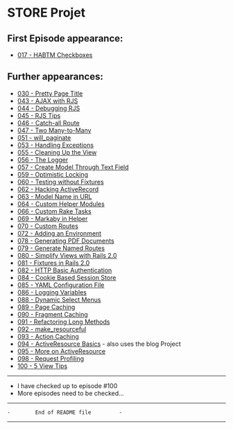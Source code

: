 # STORE Projet

## First Episode appearance:

* [017 - HABTM Checkboxes][ep017]

## Further appearances:

* [030 - Pretty Page Title][ep030]
* [043 - AJAX with RJS][ep043]
* [044 - Debugging RJS][ep044]
* [045 - RJS Tips][ep045]
* [046 - Catch-all Route][ep046]
* [047 - Two Many-to-Many][ep047]
* [051 - will\_paginate][ep051]
* [053 - Handling Exceptions][ep053]
* [055 - Cleaning Up the View][ep055]
* [056 - The Logger][ep056]
* [057 - Create Model Through Text Field][ep057]
* [059 - Optimistic Locking][ep059]
* [060 - Testing without Fixtures][ep060]
* [062 - Hacking ActiveRecord][ep062]
* [063 - Model Name in URL][ep063]
* [064 - Custom Helper Modules][ep064]
* [066 - Custom Rake Tasks][ep066]
* [069 - Markaby in Helper][ep069]
* [070 - Custom Routes][ep070]
* [072 - Adding an Environment][ep072]
* [078 - Generating PDF Documents][ep078]
* [079 - Generate Named Routes][ep079]
* [080 - Simplify Views with Rails 2.0][ep080]
* [081 - Fixtures in Rails 2.0][ep081]
* [082 - HTTP Basic Authentication][ep082]
* [084 - Cookie Based Session Store][ep084]
* [085 - YAML Configuration File][ep085]
* [086 - Logging Variables][ep086]
* [088 - Dynamic Select Menus][ep088]
* [089 - Page Caching][ep089]
* [090 - Fragment Caching][ep090]
* [091 - Refactoring Long Methods][ep091]
* [092 - make\_resourceful][ep092]
* [093 - Action Caching][ep093]
* [094 - ActiveResource Basics][ep094] - also uses the blog Project
* [095 - More on ActiveResource][ep095]
* [098 - Request Profiling][ep098]
* [100 - 5 View Tips][ep100]

---

* I have checked up to episode #100
* More episodes need to be checked...

---

    -        End of README file         -

---

[ep017]: http://railscasts.com/episodes/17-habtm-checkboxes "HABTM Checkboxes"
[ep030]: http://railscasts.com/episodes/30-pretty-page-title "Pretty Page Title"
[ep043]: http://railscasts.com/episodes/43-ajax-with-rjs "AJAX with RJS"
[ep044]: http://railscasts.com/episodes/44-debugging-rjs "Debugging RJS"
[ep045]: http://railscasts.com/episodes/45-rjs-tips "RJS Tips"
[ep046]: http://railscasts.com/episodes/46-catch-all-route "Catch-all Route"
[ep047]: http://railscasts.com/episodes/47-two-many-to-many "Two Many-to-Many"
[ep051]: http://railscasts.com/episodes/51-will-paginate "will_paginate"
[ep053]: http://railscasts.com/episodes/53-handling-exceptions "Handling Exceptions"
[ep055]: http://railscasts.com/episodes/55-cleaning-up-the-view "Cleaning Up the View"
[ep056]: http://railscasts.com/episodes/56-the-logger "The Logger"
[ep057]: http://railscasts.com/episodes/57-create-model-through-text-field "Create Model Through Text Field"
[ep059]: http://railscasts.com/episodes/59-optimistic-locking "Optimistic Locking"
[ep060]: http://railscasts.com/episodes/60-testing-without-fixtures "Testing without Fixtures"
[ep062]: http://railscasts.com/episodes/62-hacking-activerecord "Hacking ActiveRecord"
[ep063]: http://railscasts.com/episodes/63-model-name-in-url "Model Name in URL"
[ep064]: http://railscasts.com/episodes/64-custom-helper-modules "Custom Helper Modules"
[ep066]: http://railscasts.com/episodes/66-custom-rake-tasks "Custom Rake Tasks"
[ep069]: http://railscasts.com/episodes/69-markaby-in-helper "Markaby in Helper"
[ep070]: http://railscasts.com/episodes/70-custom-routes "Custom Routes"
[ep072]: http://railscasts.com/episodes/72-adding-an-environment "Adding an Environment"
[ep078]: http://railscasts.com/episodes/78-generating-pdf-documents "Generating PDF Documents"
[ep079]: http://railscasts.com/episodes/79-generate-named-routes "Generate Named Routes"
[ep080]: http://railscasts.com/episodes/80-simplify-views-with-rails-2-0 "Simplify Views with Rails 2.0"
[ep081]: http://railscasts.com/episodes/81-fixtures-in-rails-2-0 "Fixtures in Rails 2.0"
[ep082]: http://railscasts.com/episodes/82-http-basic-authentication "HTTP Basic Authentication"
[ep084]: http://railscasts.com/episodes/84-cookie-based-session-store "Cookie Based Session Store"
[ep085]: http://railscasts.com/episodes/85-yaml-configuration-file "YAML Configuration File"
[ep086]: http://railscasts.com/episodes/86-logging-variables "Logging Variables"
[ep088]: http://railscasts.com/episodes/88-dynamic-select-menus "Dynamic Select Menus"
[ep089]: http://railscasts.com/episodes/89-page-caching "Page Caching"
[ep090]: http://railscasts.com/episodes/90-fragment-caching "Fragment Caching"
[ep091]: http://railscasts.com/episodes/91-refactoring-long-methods "Refactoring Long Methods"
[ep092]: http://railscasts.com/episodes/92-make-resourceful "make_resourceful"
[ep093]: http://railscasts.com/episodes/93-action-caching "Action Caching"
[ep094]: http://railscasts.com/episodes/94-activeresource-basics "ActiveResource Basics"
[ep095]: http://railscasts.com/episodes/95-more-on-activeresource "More on ActiveResource"
[ep098]: http://railscasts.com/episodes/98-request-profiling "Request Profiling"
[ep100]: http://railscasts.com/episodes/100-5-view-tips "5 View Tips"
